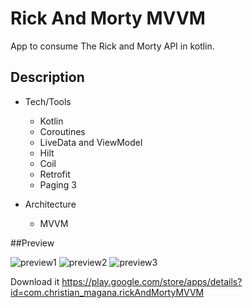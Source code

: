 # Rick And Morty MVVM
App to consume The Rick and Morty API in kotlin.

## Description

* Tech/Tools
   - Kotlin
   - Coroutines
   - LiveData and ViewModel
   - Hilt
   - Coil 
   - Retrofit
   - Paging 3

* Architecture
   - MVVM

##Preview

![preview1](https://github.com/chrismagaa/RickAndMortyMVVM/blob/master/preview_1.jpeg=100x20)
![preview2](https://github.com/chrismagaa/RickAndMortyMVVM/blob/master/preview_2.jpeg=100x20)
![preview3](https://github.com/chrismagaa/RickAndMortyMVVM/blob/master/preview_3.jpeg=100x20)

Download it 
https://play.google.com/store/apps/details?id=com.christian_magana.rickAndMortyMVVM

